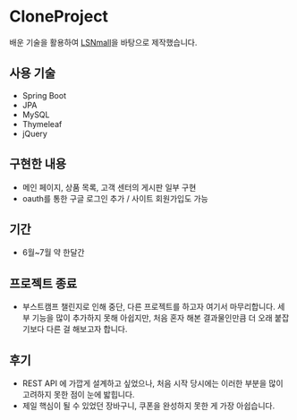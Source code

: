 # CloneProject
배운 기술을 활용하여 [LSNmall](https://www.lsnmall.com/)을 바탕으로 제작했습니다.

## 사용 기술
- Spring Boot
- JPA
- MySQL
- Thymeleaf
- jQuery

## 구현한 내용
- 메인 페이지, 상품 목록, 고객 센터의 게시판 일부 구현
- oauth를 통한 구글 로그인 추가 / 사이트 회원가입도 가능

## 기간
- 6월~7월 약 한달간

## 프로젝트 종료
- 부스트캠프 챌린지로 인해 중단, 다른 프로젝트를 하고자 여기서 마무리합니다. 세부 기능을 많이 추가하지 못해 아쉽지만, 처음 혼자 해본 결과물인만큼 더 오래 붙잡기보다 다른 걸 해보고자 합니다. 
## 후기
- REST API 에 가깝게 설계하고 싶었으나, 처음 시작 당시에는 이러한 부분을 많이 고려하지 못한 점이 눈에 밟힙니다.
- 제일 핵심이 될 수 있었던 장바구니, 쿠폰을 완성하지 못한 게 가장 아쉽습니다.
